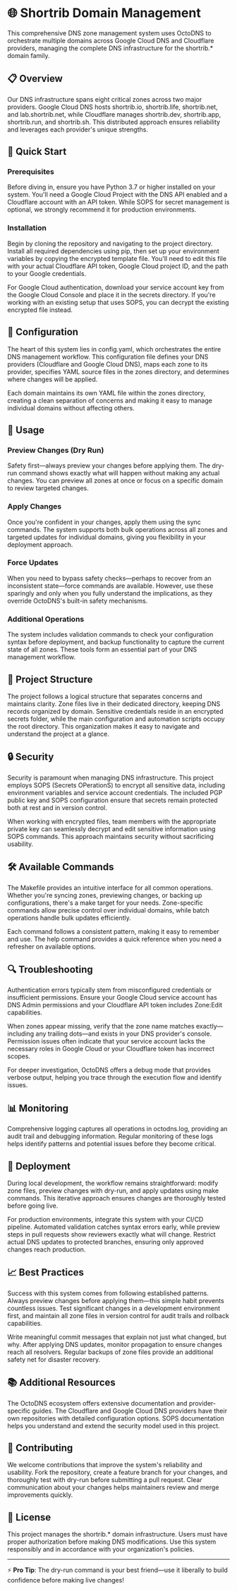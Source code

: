 # 🌐 Shortrib Domain Management

This comprehensive DNS zone management system uses OctoDNS to orchestrate multiple domains across Google Cloud DNS and Cloudflare providers, managing the complete DNS infrastructure for the shortrib.* domain family.

## 📋 Overview

Our DNS infrastructure spans eight critical zones across two major providers. Google Cloud DNS hosts shortrib.io, shortrib.life, shortrib.net, and lab.shortrib.net, while Cloudflare manages shortrib.dev, shortrib.app, shortrib.run, and shortrib.sh. This distributed approach ensures reliability and leverages each provider's unique strengths.

## 🚀 Quick Start

### Prerequisites

Before diving in, ensure you have Python 3.7 or higher installed on your system. You'll need a Google Cloud Project with the DNS API enabled and a Cloudflare account with an API token. While SOPS for secret management is optional, we strongly recommend it for production environments.

### Installation

Begin by cloning the repository and navigating to the project directory. Install all required dependencies using pip, then set up your environment variables by copying the encrypted template file. You'll need to edit this file with your actual Cloudflare API token, Google Cloud project ID, and the path to your Google credentials.

For Google Cloud authentication, download your service account key from the Google Cloud Console and place it in the secrets directory. If you're working with an existing setup that uses SOPS, you can decrypt the existing encrypted file instead.

## 🔧 Configuration

The heart of this system lies in config.yaml, which orchestrates the entire DNS management workflow. This configuration file defines your DNS providers (Cloudflare and Google Cloud DNS), maps each zone to its provider, specifies YAML source files in the zones directory, and determines where changes will be applied.

Each domain maintains its own YAML file within the zones directory, creating a clean separation of concerns and making it easy to manage individual domains without affecting others.

## 🎯 Usage

### Preview Changes (Dry Run)

Safety first—always preview your changes before applying them. The dry-run command shows exactly what will happen without making any actual changes. You can preview all zones at once or focus on a specific domain to review targeted changes.

### Apply Changes

Once you're confident in your changes, apply them using the sync commands. The system supports both bulk operations across all zones and targeted updates for individual domains, giving you flexibility in your deployment approach.

### Force Updates

When you need to bypass safety checks—perhaps to recover from an inconsistent state—force commands are available. However, use these sparingly and only when you fully understand the implications, as they override OctoDNS's built-in safety mechanisms.

### Additional Operations

The system includes validation commands to check your configuration syntax before deployment, and backup functionality to capture the current state of all zones. These tools form an essential part of your DNS management workflow.

## 📁 Project Structure

The project follows a logical structure that separates concerns and maintains clarity. Zone files live in their dedicated directory, keeping DNS records organized by domain. Sensitive credentials reside in an encrypted secrets folder, while the main configuration and automation scripts occupy the root directory. This organization makes it easy to navigate and understand the project at a glance.

## 🔒 Security

Security is paramount when managing DNS infrastructure. This project employs SOPS (Secrets OPerationS) to encrypt all sensitive data, including environment variables and service account credentials. The included PGP public key and SOPS configuration ensure that secrets remain protected both at rest and in version control.

When working with encrypted files, team members with the appropriate private key can seamlessly decrypt and edit sensitive information using SOPS commands. This approach maintains security without sacrificing usability.

## 🛠️ Available Commands

The Makefile provides an intuitive interface for all common operations. Whether you're syncing zones, previewing changes, or backing up configurations, there's a make target for your needs. Zone-specific commands allow precise control over individual domains, while batch operations handle bulk updates efficiently.

Each command follows a consistent pattern, making it easy to remember and use. The help command provides a quick reference when you need a refresher on available options.

## 🔍 Troubleshooting

Authentication errors typically stem from misconfigured credentials or insufficient permissions. Ensure your Google Cloud service account has DNS Admin permissions and your Cloudflare API token includes Zone:Edit capabilities.

When zones appear missing, verify that the zone name matches exactly—including any trailing dots—and exists in your DNS provider's console. Permission issues often indicate that your service account lacks the necessary roles in Google Cloud or your Cloudflare token has incorrect scopes.

For deeper investigation, OctoDNS offers a debug mode that provides verbose output, helping you trace through the execution flow and identify issues.

## 📊 Monitoring

Comprehensive logging captures all operations in octodns.log, providing an audit trail and debugging information. Regular monitoring of these logs helps identify patterns and potential issues before they become critical.

## 🚢 Deployment

During local development, the workflow remains straightforward: modify zone files, preview changes with dry-run, and apply updates using make commands. This iterative approach ensures changes are thoroughly tested before going live.

For production environments, integrate this system with your CI/CD pipeline. Automated validation catches syntax errors early, while preview steps in pull requests show reviewers exactly what will change. Restrict actual DNS updates to protected branches, ensuring only approved changes reach production.

## 📈 Best Practices

Success with this system comes from following established patterns. Always preview changes before applying them—this simple habit prevents countless issues. Test significant changes in a development environment first, and maintain all zone files in version control for audit trails and rollback capabilities.

Write meaningful commit messages that explain not just what changed, but why. After applying DNS updates, monitor propagation to ensure changes reach all resolvers. Regular backups of zone files provide an additional safety net for disaster recovery.

## 📚 Additional Resources

The OctoDNS ecosystem offers extensive documentation and provider-specific guides. The Cloudflare and Google Cloud DNS providers have their own repositories with detailed configuration options. SOPS documentation helps you understand and extend the security model used in this project.

## 🤝 Contributing

We welcome contributions that improve the system's reliability and usability. Fork the repository, create a feature branch for your changes, and thoroughly test with dry-run before submitting a pull request. Clear communication about your changes helps maintainers review and merge improvements quickly.

## 📄 License

This project manages the shortrib.* domain infrastructure. Users must have proper authorization before making DNS modifications. Use this system responsibly and in accordance with your organization's policies.

---

⚡ **Pro Tip**: The dry-run command is your best friend—use it liberally to build confidence before making live changes!
